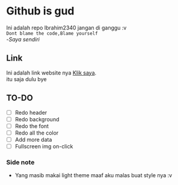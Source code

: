 # Github is gud
Ini adalah repo Ibrahim2340 jangan di ganggu :v<br/>
`Dont blame the code,Blame yourself`
<br/>
-*Saya sendiri*
<br/>
## Link
Ini adalah link website nya [Klik saya](https://mnyamnya.github.io/Test/).<br/>
itu saja dulu bye<br/>
## TO-DO
- [ ] Redo header
- [ ] Redo background
- [ ] Redo the font
- [ ] Redo all the color
- [ ] Add more data
- [ ] Fullscreen img on-click
### Side note<br/>
<ul>
<li>Yang masib makai light theme maaf aku malas buat style nya :v</li>
</ul>
